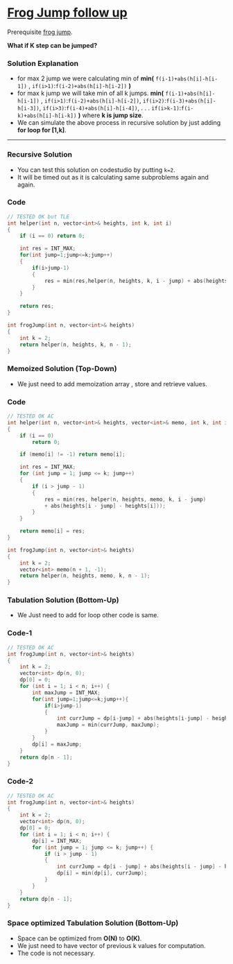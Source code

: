 # [ Frog Jump follow up]()

Prerequisite [frog jump](./3_frogJump.md).

**What if K step can be jumped?**

### Solution Explanation

-   for max 2 jump we were calculating min of
    **min(**
    `f(i-1)+abs(h[i]-h[i-1])` ,
    `if(i>1)`:`f(i-2)+abs(h[i]-h[i-2])`
    **)**
-   for max k jump we will take min of all k jumps.
    **min(**
    `f(i-1)+abs(h[i]-h[i-1])` ,
    `if(i>1)`:`f(i-2)+abs(h[i]-h[i-2])`,
    `if(i>2)`:`f(i-3)+abs(h[i]-h[i-3])`,
    `if(i>3)`:`f(i-4)+abs(h[i]-h[i-4])`,
    .
    .
    .
    `if(i>k-1)`:`f(i-k)+abs(h[i]-h[i-k])`
    **)**
    where **k is jump size**.
-   We can simulate the above process in recursive solution by just adding **for loop for [1,k]**.

---

### Recursive Solution

-   You can test this solution on codestudio by putting `k=2`.
-   It will be timed out as it is calculating same subproblems again and again.

### Code

```cpp
// TESTED OK but TLE
int helper(int n, vector<int>& heights, int k, int i)
{
    if (i == 0) return 0;

    int res = INT_MAX;
    for(int jump=1;jump<=k;jump++)
    {
        if(i>jump-1)
        {
            res = min(res,helper(n, heights, k, i - jump) + abs(heights[i - jump] - heights[i]));
        }
    }

    return res;
}

int frogJump(int n, vector<int>& heights)
{
    int k = 2;
    return helper(n, heights, k, n - 1);
}
```

### Memoized Solution (Top-Down)

-   We just need to add memoization array , store and retrieve values.

### Code

```cpp
// TESTED OK AC
int helper(int n, vector<int>& heights, vector<int>& memo, int k, int i)
{
    if (i == 0)
        return 0;

    if (memo[i] != -1) return memo[i];

    int res = INT_MAX;
    for (int jump = 1; jump <= k; jump++)
    {
        if (i > jump - 1)
        {
            res = min(res, helper(n, heights, memo, k, i - jump)
            + abs(heights[i - jump] - heights[i]));
        }
    }

    return memo[i] = res;
}

int frogJump(int n, vector<int>& heights)
{
    int k = 2;
    vector<int> memo(n + 1, -1);
    return helper(n, heights, memo, k, n - 1);
}
```

### Tabulation Solution (Bottom-Up)

-   We Just need to add for loop other code is same.

### Code-1

```cpp
// TESTED OK AC
int frogJump(int n, vector<int>& heights)
{
    int k = 2;
    vector<int> dp(n, 0);
    dp[0] = 0;
    for (int i = 1; i < n; i++) {
        int maxJump = INT_MAX;
        for(int jump=1;jump<=k;jump++){
            if(i>jump-1)
            {
                int currJump = dp[i-jump] + abs(heights[i-jump] - heights[i]);
                maxJump = min(currJump, maxJump);
            }
        }
        dp[i] = maxJump;
    }
    return dp[n - 1];
}
```

### Code-2

```cpp
// TESTED OK AC
int frogJump(int n, vector<int>& heights)
{
    int k = 2;
    vector<int> dp(n, 0);
    dp[0] = 0;
    for (int i = 1; i < n; i++) {
        dp[i] = INT_MAX;
        for (int jump = 1; jump <= k; jump++) {
            if (i > jump - 1)
            {
                int currJump = dp[i - jump] + abs(heights[i - jump] - heights[i]);
                dp[i] = min(dp[i], currJump);
            }
        }
    }
    return dp[n - 1];
}
```

### Space optimized Tabulation Solution (Bottom-Up)

-   Space can be optimized from **O(N)** to **O(K)**.
-   We just need to have vector of previous k values for computation.
-   The code is not necessary.

